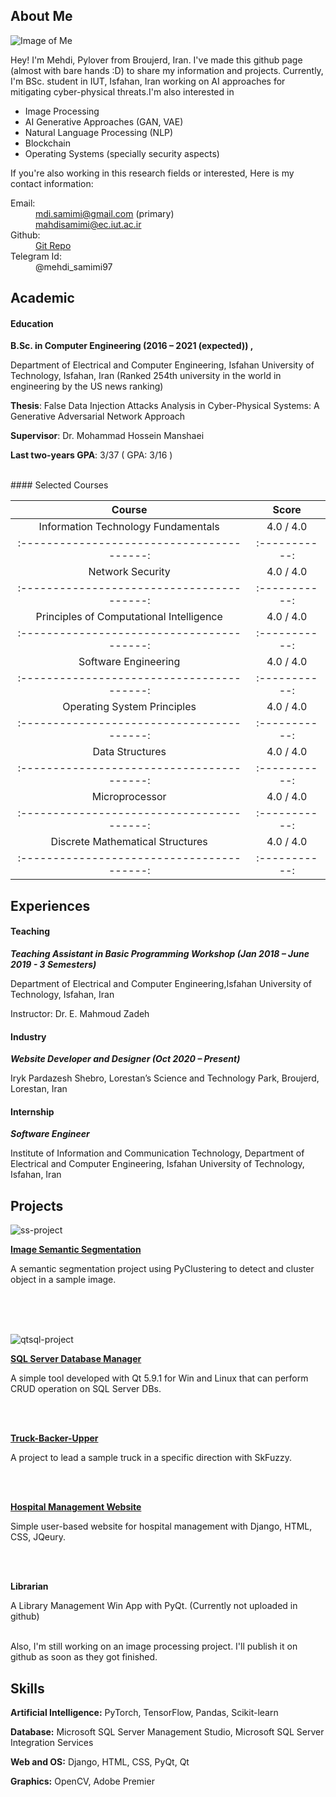 ## About Me

![Image of Me](https://github.com/mahdisamimi/mahdisamimi.github.io/raw/main/assets/photo_2021-01-29_17-40-42.jpg)

Hey! I'm Mehdi, Pylover from Broujerd, Iran. I've made this github page (almost with bare hands :D) to share my information and projects.
Currently, I'm BSc. student in IUT, Isfahan, Iran working on AI approaches for mitigating cyber-physical threats.I'm also interested in 
  - Image Processing
  - AI Generative Approaches (GAN, VAE)
  - Natural Language Processing (NLP)
  - Blockchain
  - Operating Systems (specially security aspects)
  
If you're also working in this research fields or interested, Here is my contact information:
  <dl>
    <dt>Email:</dt> 
      <dd><a href="mailto:mdi.samimi@gmail.com"> mdi.samimi@gmail.com</a> (primary)</dd>
      <dd><a href="mailto:mahdisamimi@ec.iut.ac.ir"> mahdisamimi@ec.iut.ac.ir</a></dd>
    <dt>Github:</dt> 
  <dd><a href="github.com/mahdisamimi"> Git Repo</a></dd>
    <dt>Telegram Id:</dt>
      <dd>@mehdi_samimi97</dd>
  </dl>
  
## Academic  
#### Education

  **B.Sc. in Computer Engineering (2016 – 2021 (expected)) ,**
  
  Department of Electrical and Computer Engineering, Isfahan University of Technology, Isfahan, Iran 
  (Ranked 254th university in the world in engineering by the US news ranking)
  
   **Thesis**:  False Data Injection Attacks Analysis in Cyber-Physical Systems: A Generative Adversarial Network Approach
   
   **Supervisor**: Dr. Mohammad Hossein Manshaei
   
   **Last two-years GPA**:  3/37 ( GPA: 3/16 )

<br>
#### Selected Courses


| Course                                      | Score         |
|  :----------------------------------------: | :-----------: | 
| Information Technology Fundamentals         | 4.0 / 4.0     |
|  :----------------------------------------: | :-----------: | 
| Network Security                            | 4.0 / 4.0     |
|  :----------------------------------------: | :-----------: |
| Principles of Computational Intelligence    | 4.0 / 4.0     |
|  :----------------------------------------: | :-----------: | 
| Software Engineering                        | 4.0 / 4.0     |
|  :----------------------------------------: | :-----------: | 
| Operating System Principles                 | 4.0 / 4.0     |
|  :----------------------------------------: | :-----------: |
| Data Structures                             | 4.0 / 4.0     |
|  :----------------------------------------: | :-----------: |
| Microprocessor                              | 4.0 / 4.0     |
|  :----------------------------------------: | :-----------: |
| Discrete Mathematical Structures            | 4.0 / 4.0     |
|  :----------------------------------------: | :-----------: |


## Experiences

#### Teaching

***Teaching Assistant in Basic Programming Workshop (Jan 2018 – June 2019 - 3 Semesters)***

Department of Electrical and Computer Engineering,Isfahan University of Technology, Isfahan, Iran

Instructor: Dr. E. Mahmoud Zadeh 

#### Industry

***Website Developer and Designer (Oct 2020 – Present)***

Iryk Pardazesh Shebro, Lorestan’s Science and Technology Park, Broujerd, Lorestan, Iran

#### Internship

***Software Engineer***

Institute of Information and Communication Technology, Department of Electrical and Computer Engineering, Isfahan University of Technology, Isfahan, Iran


## Projects

![ss-project](https://github.com/mahdisamimi/mahdisamimi.github.io/raw/main/assets/image.jpg)

[**Image Semantic Segmentation**](https://github.com/mahdisamimi/Semantic-Segmentation)

A semantic segmentation project using PyClustering to detect and cluster object in a sample image.


<br> <br> <br>

![qtsql-project](https://github.com/mahdisamimi/qt-sql-example/raw/master/screenshot.png)

[**SQL Server Database Manager**](https://github.com/mahdisamimi/qt-sql-example)

A simple tool developed with Qt 5.9.1 for Win and Linux that can perform CRUD operation on SQL Server DBs.

<br> <br> 

[**Truck-Backer-Upper**](https://github.com/mahdisamimi/Truck-Backer-Upper)

A project to lead a sample truck in a specific direction with SkFuzzy.

<br> <br> 

[**Hospital Management Website**](https://github.com/mahdisamimi/Hospital-Managment-System)

Simple user-based website for hospital management with Django, HTML, CSS, JQeury.

<br> <br> 

**Librarian**

A Library Management Win App with PyQt. (Currently not uploaded in github)


<br> 
Also, I'm still working on an image processing project. I'll publish it on github as soon as they got finished.

## Skills

**Artificial Intelligence:** PyTorch, TensorFlow, Pandas, Scikit-learn

**Database:** Microsoft SQL Server Management Studio, Microsoft SQL Server Integration Services

**Web and OS:** Django, HTML, CSS, PyQt, Qt

**Graphics:** OpenCV, Adobe Premier

<br> <br> <br> <br> <br> <br> <br> <br>

